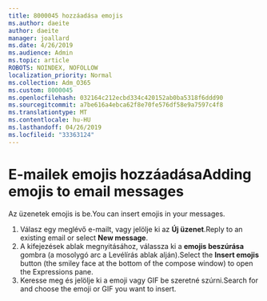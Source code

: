 ```yaml
---
title: 8000045 hozzáadása emojis
ms.author: daeite
author: daeite
manager: joallard
ms.date: 4/26/2019
ms.audience: Admin
ms.topic: article
ROBOTS: NOINDEX, NOFOLLOW
localization_priority: Normal
ms.collection: Adm_O365
ms.custom: 8000045
ms.openlocfilehash: 032164c212ecbd334c420152ab0ba5318f6ddd90
ms.sourcegitcommit: a7be616a4ebca62f8e70fe576df58e9a7597c4f8
ms.translationtype: MT
ms.contentlocale: hu-HU
ms.lasthandoff: 04/26/2019
ms.locfileid: "33363124"
---
```

# <a name="adding-emojis-to-email-messages"></a><span data-ttu-id="12567-102">E-mailek emojis hozzáadása</span><span class="sxs-lookup"><span data-stu-id="12567-102">Adding emojis to email messages</span></span>

<span data-ttu-id="12567-103">Az üzenetek emojis is be.</span><span class="sxs-lookup"><span data-stu-id="12567-103">You can insert emojis in your messages.</span></span>

1. <span data-ttu-id="12567-104">Válasz egy meglévő e-mailt, vagy jelölje ki az **Új üzenet**.</span><span class="sxs-lookup"><span data-stu-id="12567-104">Reply to an existing email or select **New message**.</span></span>
1. <span data-ttu-id="12567-105">A kifejezések ablak megnyitásához, válassza ki a **emojis beszúrása** gombra (a mosolygó arc a Levélírás ablak alján).</span><span class="sxs-lookup"><span data-stu-id="12567-105">Select the **Insert emojis** button (the smiley face at the bottom of the compose window) to open the Expressions pane.</span></span>
1. <span data-ttu-id="12567-106">Keresse meg és jelölje ki a emoji vagy GIF be szeretné szúrni.</span><span class="sxs-lookup"><span data-stu-id="12567-106">Search for and choose the emoji or GIF you want to insert.</span></span>